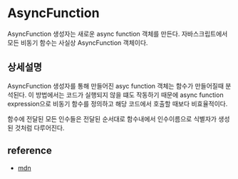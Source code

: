 # AsyncFunction

AsyncFunction 생성자는 새로운 async function 객체를 만든다. 자바스크립트에서 모든 비동기 함수는 사실상 AsyncFunction 객체이다.

## 상세설명

AsyncFunction 생성자를 통해 만들어진 asyc function 객체는 함수가 만들어질때 분석된다. 이 방법에서는 코드가 실행되지 않을 떄도 작동하기 때문에 async function expression으로 비동기 함수를 정의하고 해당 코드에서 호출할 때보다 비효율적이다.

함수에 전달된 모든 인수들은 전달된 순서대로 함수내에서 인수이름으로 식별자가 생성된 것처럼 다루어진다.

## reference

- [mdn](https://developer.mozilla.org/ko/docs/Web/JavaScript/Reference/Global_Objects/AsyncFunction)
